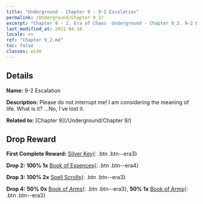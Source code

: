 ```yaml
---
title: "Underground - Chapter 9 - 9-2 Escalation"
permalink: /Underground/Chapter 9_2/
excerpt: "Chapter 9 - 2. Era of Chaos  Underground - Chapter 9_2. 9-2 Escalation"
last_modified_at: 2021-04-10
locale: en
ref: "Chapter 9_2.md"
toc: false
classes: wide
---
```


## Details

 **Name:** 9-2 Escalation

 **Description:** Please do not interrupt me! I am considering the meaning of life. What is it? ...No, I've lost it.

 **Related to:** [Chapter 9](/Underground/Chapter 9/)

## Drop Reward

 **First Complete Reward:** [Silver Key](/Items/con_693/){: .btn .btn--era3}

 **Drop 2:** **100% 1x** [Book of Essences](/Items/mat_39/){: .btn .btn--era4}

 **Drop 3:** **100% 2x** [Spell Scrolls](/Items/con_694/){: .btn .btn--era3}

 **Drop 4:** **50% 0x** [Book of Arms](/Items/mat_32/){: .btn .btn--era3}, **50% 1x** [Book of Arms](/Items/mat_32/){: .btn .btn--era3}

